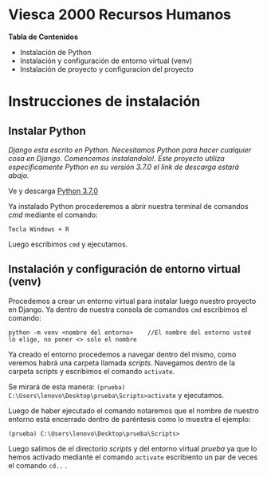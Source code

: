 # Viesca 2000 Recursos Humanos

**Tabla de Contenidos**
- Instalación de Python
- Instalación y configuración de entorno virtual (venv)
- Instalación de proyecto y configuracion del proyecto

# Instrucciones de instalación

## Instalar Python
  
*Django esta escrito en Python. Necesitamos Python para hacer cualquier cosa en Django. Comencemos instalandolo!. Este proyecto utiliza específicamente Python en su versión 3.7.0* *el link de descarga estará abajo.*

Ve y descarga [Python 3.7.0](https://www.python.org/downloads/release/python-370/) 

Ya instalado Python procederemos a abrir nuestra terminal de comandos *cmd* mediante el comando:

`Tecla Windows + R`

Luego escribimos `cmd` y ejecutamos.

## Instalación y configuración de entorno virtual (venv)

Procedemos a crear un entorno virtual para instalar luego nuestro proyecto en Django. Ya dentro de nuestra consola de comandos `cmd` escribimos el comando:

 ```
 python -m venv <nombre del entorno>    //El nombre del entorno usted lo elige, no poner <> solo el nombre
 ```              
 
Ya creado el entorno procedemos a navegar dentro del mismo, como veremos habrá una carpeta llamada *scripts*. Navegamos dentro de la carpeta scripts y escribimos el comando `activate`. 

Se mirará de esta manera: `(prueba) C:\Users\lenovo\Desktop\prueba\Scripts>activate` y ejecutamos.

Luego de haber ejecutado el comando notaremos que el nombre de nuestro entorno está encerrado dentro de paréntesis como lo muestra el ejemplo:

```
(prueba) C:\Users\lenovo\Desktop\prueba\Scripts>
```
Luego salimos de el directorio *scripts* y del entorno virtual *prueba* ya que lo hemos activado mediante el comando `activate` escribiento un par de veces  el comando `cd..` .

